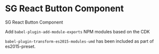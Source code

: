 # SG React Button Component

SG React Button Component

Add `babel-plugin-add-module-exports` NPM modules based on the CDK

`babel-plugin-transform-es2015-modules-umd` has been included as part of es2015-preset.
